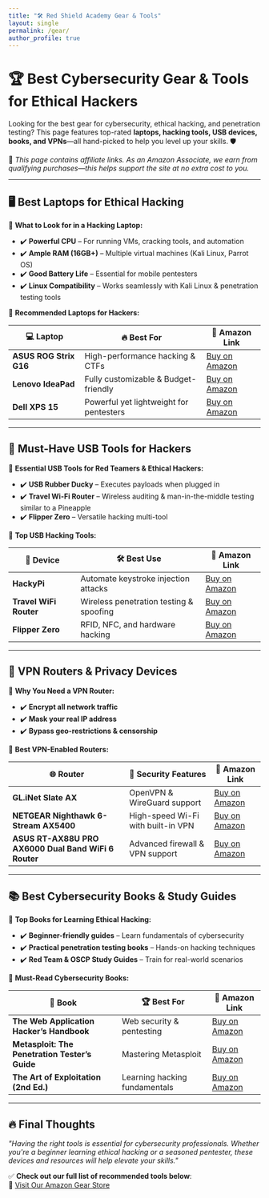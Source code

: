 ```yaml
---
title: "🛠️ Red Shield Academy Gear & Tools"
layout: single
permalink: /gear/
author_profile: true
---
```


# 🏆 Best Cybersecurity Gear & Tools for Ethical Hackers

Looking for the best gear for cybersecurity, ethical hacking, and penetration testing? This page features top-rated **laptops, hacking tools, USB devices, books, and VPNs**—all hand-picked to help you level up your skills. 🛡️

📌 *This page contains affiliate links. As an Amazon Associate, we earn from qualifying purchases—this helps support the site at no extra cost to you.*

---

## **🖥️ Best Laptops for Ethical Hacking**
🔎 **What to Look for in a Hacking Laptop:**
- ✔️ **Powerful CPU** – For running VMs, cracking tools, and automation
- ✔️ **Ample RAM (16GB+)** – Multiple virtual machines (Kali Linux, Parrot OS)
- ✔️ **Good Battery Life** – Essential for mobile pentesters
- ✔️ **Linux Compatibility** – Works seamlessly with Kali Linux & penetration testing tools

📌 **Recommended Laptops for Hackers:**

| 💻 Laptop | 🔥 Best For | 🛒 Amazon Link |
|-----------|------------|--------------|
| **ASUS ROG Strix G16** | High-performance hacking & CTFs | [Buy on Amazon](https://amzn.to/41C81jl) |
| **Lenovo IdeaPad** | Fully customizable & Budget-friendly | [Buy on Amazon](https://amzn.to/3FiM8OL) |
| **Dell XPS 15** | Powerful yet lightweight for pentesters | [Buy on Amazon](https://amzn.to/3XFAbc7) |

---

## **💾 Must-Have USB Tools for Hackers**
🔎 **Essential USB Tools for Red Teamers & Ethical Hackers:**
- ✔️ **USB Rubber Ducky** – Executes payloads when plugged in
- ✔️ **Travel Wi-Fi Router** – Wireless auditing & man-in-the-middle testing similar to a Pineapple
- ✔️ **Flipper Zero** – Versatile hacking multi-tool

📌 **Top USB Hacking Tools:**

| 🔌 Device | 🛠️ Best Use | 🛒 Amazon Link |
|----------|------------|--------------|
| **HackyPi** | Automate keystroke injection attacks | [Buy on Amazon](https://amzn.to/41RF0BI) |
| **Travel WiFi Router** | Wireless penetration testing & spoofing | [Buy on Amazon](https://amzn.to/3Dgs1Ah) |
| **Flipper Zero** | RFID, NFC, and hardware hacking | [Buy on Amazon](#) |

---

## **📡 VPN Routers & Privacy Devices**
🔎 **Why You Need a VPN Router:**
- ✔️ **Encrypt all network traffic**
- ✔️ **Mask your real IP address**
- ✔️ **Bypass geo-restrictions & censorship**

📌 **Best VPN-Enabled Routers:**

| 🌐 Router | 🔐 Security Features | 🛒 Amazon Link |
|-----------|---------------------|--------------|
| **GL.iNet Slate AX** | OpenVPN & WireGuard support | [Buy on Amazon](https://amzn.to/4hprjhL) |
| **NETGEAR Nighthawk 6-Stream AX5400** | High-speed Wi-Fi with built-in VPN | [Buy on Amazon](https://amzn.to/3FqeyWY) |
| **ASUS RT-AX88U PRO AX6000 Dual Band WiFi 6 Router** | Advanced firewall & VPN support | [Buy on Amazon](https://amzn.to/3FhlKVo) |

---

## **📚 Best Cybersecurity Books & Study Guides**
🔎 **Top Books for Learning Ethical Hacking:**
- ✔️ **Beginner-friendly guides** – Learn fundamentals of cybersecurity
- ✔️ **Practical penetration testing books** – Hands-on hacking techniques
- ✔️ **Red Team & OSCP Study Guides** – Train for real-world scenarios

📌 **Must-Read Cybersecurity Books:**

| 📖 Book | 🏆 Best For | 🛒 Amazon Link |
|----------|-----------|--------------|
| **The Web Application Hacker’s Handbook** | Web security & pentesting | [Buy on Amazon](https://amzn.to/4ifxu9p) |
| **Metasploit: The Penetration Tester’s Guide** | Mastering Metasploit | [Buy on Amazon](https://amzn.to/43wZvVv) |
| **The Art of Exploitation (2nd Ed.)** | Learning hacking fundamentals | [Buy on Amazon](https://amzn.to/4kzjt86) |

---

## **🔥 Final Thoughts**
_"Having the right tools is essential for cybersecurity professionals. Whether you're a beginner learning ethical hacking or a seasoned pentester, these devices and resources will help elevate your skills."_  

✅ **Check out our full list of recommended tools below**:  
📌 [Visit Our Amazon Gear Store](#)

